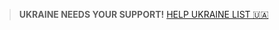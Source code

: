 

> **UKRAINE NEEDS YOUR SUPPORT!** [HELP UKRAINE LIST 🇺🇦](https://helpukrainelist.vercel.app/)


 


 
